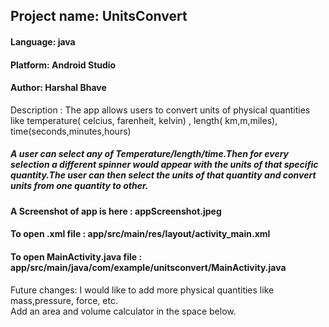 <h2>Project name: UnitsConvert</h2>
<h4>Language: java</h4>
<h4>Platform: Android Studio</h4>
<h4>Author: Harshal Bhave</h4>
Description : The app allows users to convert units of physical quantities like temperature( celcius, farenheit, kelvin) , length( km,m,miles), time(seconds,minutes,hours)<br>
<h5>A user can select any of Temperature/length/time.Then for every selection a different spinner would appear with the units of that specific quantity.The user can then select the units of that quantity and convert units from one quantity to other.</h5>
<h4>A Screenshot of app is here : appScreenshot.jpeg</h4> 
<h4>To open .xml file : app/src/main/res/layout/activity_main.xml</h4>
<h4>To open MainActivity.java file : app/src/main/java/com/example/unitsconvert/MainActivity.java</h4>

Future changes: I would like to add more physical quantities like mass,pressure, force, etc. <br>
                Add an area and volume calculator in the space below.
      

